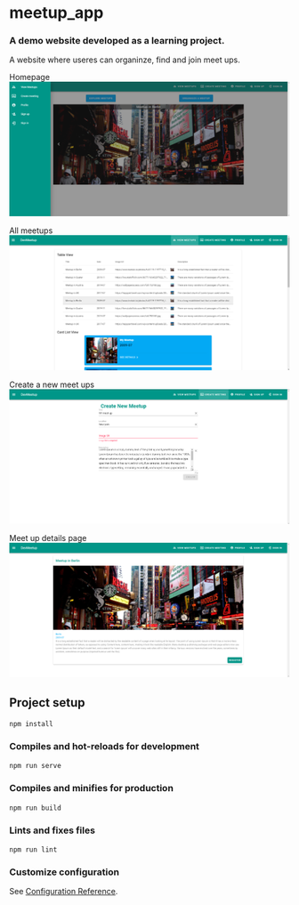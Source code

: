 # meetup_app

### A demo website developed as a learning project.

A website where useres can organinze, find and join meet ups.

Homepage
![image description](https://raw.githubusercontent.com/SharfarazMahmood/Meetup_webapp/main/screenshots/homepage.png)

All meetups
![image description](https://raw.githubusercontent.com/SharfarazMahmood/Meetup_webapp/main/screenshots/all_meetups.png)

Create a new meet ups
![image description](https://raw.githubusercontent.com/SharfarazMahmood/Meetup_webapp/main/screenshots/create_meetup_page..png)

Meet up details page
![image description](https://raw.githubusercontent.com/SharfarazMahmood/Meetup_webapp/main/screenshots/meetup_details.png)

## Project setup

```
npm install
```

### Compiles and hot-reloads for development

```
npm run serve
```

### Compiles and minifies for production

```
npm run build
```

### Lints and fixes files

```
npm run lint
```

### Customize configuration

See [Configuration Reference](https://cli.vuejs.org/config/).
